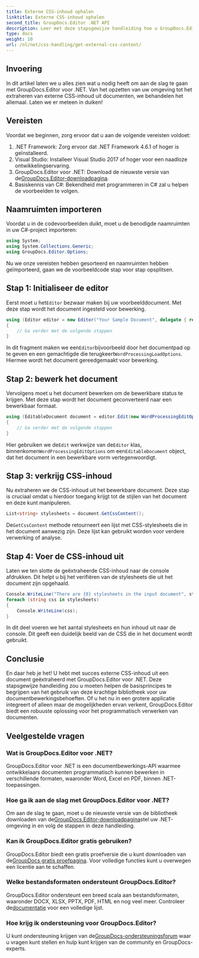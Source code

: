 ```yaml
---
title: Externe CSS-inhoud ophalen
linktitle: Externe CSS-inhoud ophalen
second_title: GroupDocs.Editor .NET API
description: Leer met deze stapsgewijze handleiding hoe u GroupDocs.Editor voor .NET kunt gebruiken om externe CSS-inhoud uit documenten te extraheren. Perfect voor ontwikkelaars die document integreren.
type: docs
weight: 10
url: /nl/net/css-handling/get-external-css-content/
---
```

## Invoering
In dit artikel laten we u alles zien wat u nodig heeft om aan de slag te gaan met GroupDocs.Editor voor .NET. Van het opzetten van uw omgeving tot het extraheren van externe CSS-inhoud uit documenten, we behandelen het allemaal. Laten we er meteen in duiken!
## Vereisten
Voordat we beginnen, zorg ervoor dat u aan de volgende vereisten voldoet:
1. .NET Framework: Zorg ervoor dat .NET Framework 4.6.1 of hoger is geïnstalleerd.
2. Visual Studio: Installeer Visual Studio 2017 of hoger voor een naadloze ontwikkelingservaring.
3.  GroupDocs.Editor voor .NET: Download de nieuwste versie van de[GroupDocs.Editor-downloadpagina](https://releases.groupdocs.com/editor/net/).
4. Basiskennis van C#: Bekendheid met programmeren in C# zal u helpen de voorbeelden te volgen.
## Naamruimten importeren
Voordat u in de codevoorbeelden duikt, moet u de benodigde naamruimten in uw C#-project importeren:
```csharp
using System;
using System.Collections.Generic;
using GroupDocs.Editor.Options;
```
Nu we onze vereisten hebben gesorteerd en naamruimten hebben geïmporteerd, gaan we de voorbeeldcode stap voor stap opsplitsen.
## Stap 1: Initialiseer de editor
 Eerst moet u het`Editor` bezwaar maken bij uw voorbeelddocument. Met deze stap wordt het document ingesteld voor bewerking.
```csharp
using (Editor editor = new Editor("Your Sample Document", delegate { return new WordProcessingLoadOptions(); }))
{
    // Ga verder met de volgende stappen
}
```
 In dit fragment maken we een`Editor`bijvoorbeeld door het documentpad op te geven en een gemachtigde die terugkeert`WordProcessingLoadOptions`. Hiermee wordt het document gereedgemaakt voor bewerking.
## Stap 2: bewerk het document
Vervolgens moet u het document bewerken om de bewerkbare status te krijgen. Met deze stap wordt het document geconverteerd naar een bewerkbaar formaat.
```csharp
using (EditableDocument document = editor.Edit(new WordProcessingEditOptions()))
{
    // Ga verder met de volgende stappen
}
```
 Hier gebruiken we de`Edit` werkwijze van de`Editor` klas, binnenkomen`WordProcessingEditOptions` om een`EditableDocument` object, dat het document in een bewerkbare vorm vertegenwoordigt.
## Stap 3: verkrijg CSS-inhoud
Nu extraheren we de CSS-inhoud uit het bewerkbare document. Deze stap is cruciaal omdat u hierdoor toegang krijgt tot de stijlen van het document en deze kunt manipuleren.
```csharp
List<string> stylesheets = document.GetCssContent();
```
 De`GetCssContent` methode retourneert een lijst met CSS-stylesheets die in het document aanwezig zijn. Deze lijst kan gebruikt worden voor verdere verwerking of analyse.
## Stap 4: Voer de CSS-inhoud uit
Laten we ten slotte de geëxtraheerde CSS-inhoud naar de console afdrukken. Dit helpt u bij het verifiëren van de stylesheets die uit het document zijn opgehaald.
```csharp
Console.WriteLine("There are {0} stylesheets in the input document", stylesheets.Count);
foreach (string css in stylesheets)
{
    Console.WriteLine(css);
}
```
In dit deel voeren we het aantal stylesheets en hun inhoud uit naar de console. Dit geeft een duidelijk beeld van de CSS die in het document wordt gebruikt.
## Conclusie
En daar heb je het! U hebt met succes externe CSS-inhoud uit een document geëxtraheerd met GroupDocs.Editor voor .NET. Deze stapsgewijze handleiding zou u moeten helpen de basisprincipes te begrijpen van het gebruik van deze krachtige bibliotheek voor uw documentbewerkingsbehoeften. Of u het nu in een grotere applicatie integreert of alleen maar de mogelijkheden ervan verkent, GroupDocs.Editor biedt een robuuste oplossing voor het programmatisch verwerken van documenten.
## Veelgestelde vragen
### Wat is GroupDocs.Editor voor .NET?
GroupDocs.Editor voor .NET is een documentbewerkings-API waarmee ontwikkelaars documenten programmatisch kunnen bewerken in verschillende formaten, waaronder Word, Excel en PDF, binnen .NET-toepassingen.
### Hoe ga ik aan de slag met GroupDocs.Editor voor .NET?
 Om aan de slag te gaan, moet u de nieuwste versie van de bibliotheek downloaden van de[GroupDocs.Editor-downloadpagina](https://releases.groupdocs.com/editor/net/)stel uw .NET-omgeving in en volg de stappen in deze handleiding.
### Kan ik GroupDocs.Editor gratis gebruiken?
 GroupDocs.Editor biedt een gratis proefversie die u kunt downloaden van de[GroupDocs gratis proefpagina](https://releases.groupdocs.com/). Voor volledige functies kunt u overwegen een licentie aan te schaffen.
### Welke bestandsformaten ondersteunt GroupDocs.Editor?
 GroupDocs.Editor ondersteunt een breed scala aan bestandsformaten, waaronder DOCX, XLSX, PPTX, PDF, HTML en nog veel meer. Controleer de[documentatie](https://reference.groupdocs.com/editor/net/) voor een volledige lijst.
### Hoe krijg ik ondersteuning voor GroupDocs.Editor?
 U kunt ondersteuning krijgen van de[GroupDocs-ondersteuningsforum](https://forum.groupdocs.com/c/editor/20) waar u vragen kunt stellen en hulp kunt krijgen van de community en GroupDocs-experts.